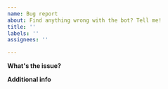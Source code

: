 ```yaml
---
name: Bug report
about: Find anything wrong with the bot? Tell me!
title: ''
labels: ''
assignees: ''

---
```


**What's the issue?**

**Additional info**
